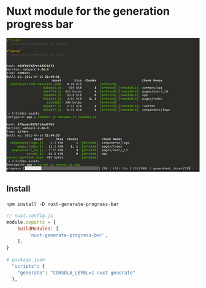 # Nuxt module for the generation progress bar

![demo](demo.gif)

## Install

```npm install -D nuxt-generate-progress-bar```
```javascript
// nuxt.config.js
module.exports = {
	buildModules: [
		'nuxt-generate-progress-bar',
    ],
}
```
```bash
# package.json
  "scripts": {
    "generate": "CONSOLA_LEVEL=1 nuxt generate"
  },
```
